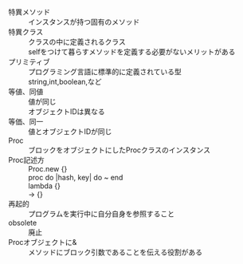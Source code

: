 <dl>
  <dt>特異メソッド</dt>
  <dd>インスタンスが持つ固有のメソッド</dd>

  <dt>特異クラス</dt>
  <dd>クラスの中に定義されるクラス</dd>
  <dd>selfをつけて暮らすメソッドを定義する必要がないメリットがある</dd>

  <dt>プリミティブ</dt>
  <dd>プログラミング言語に標準的に定義されている型</dd>
  <dd>string,int,boolean,など</dd>

  <dt>等値、同値</dt>
  <dd>値が同じ</dd>
  <dd>オブジェクトIDは異なる</dd>

  <dt>等価、同一</dt>
  <dd>値とオブジェクトIDが同じ</dd>

  <dt>Proc</dt>
  <dd>ブロックをオブジェクトにしたProcクラスのインスタンス</dd>

  <dt>Proc記述方</dt>
  <dd>Proc.new {}</dd>
  <dd>proc do |hash, key| do ~ end</dd>
  <dd>lambda {}</dd>
  <dd>-> {}</dd>

  <dt>再起的</dt>
  <dd>プログラムを実行中に自分自身を参照すること</dd>

  <dt>obsolete</dt>
  <dd>廃止</dd>

  <dt>Procオブジェクトに&</dt>
  <dd>メソッドにブロック引数であることを伝える役割がある</dd>

  <dt></dt>
  <dd></dd>
  <dt></dt>
  
  <dd></dd>
  <dt></dt>

  <dd></dd>
  <dt></dt>

  <dd></dd>
  <dt></dt>

  <dd></dd>
  <dt></dt>

  <dd></dd>
  <dt></dt>

  <dd></dd>
  <dt></dt>
  
  <dd></dd>
</dl>
